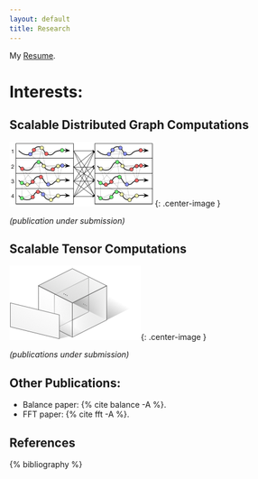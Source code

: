 ```yaml
---
layout: default
title: Research
---
```


My [Resume](../assets/resume.pdf).

Interests:
==========

Scalable Distributed Graph Computations
--------------------------------------
![graph](../images/graph.png){: .center-image }

*(publication under submission)*

Scalable Tensor Computations
--------------------------------------
![tensor](../images/tensor.png){: .center-image }

*(publications under submission)*

Other Publications:
-------------------
* Balance paper: {% cite balance -A %}.
* FFT paper: {% cite fft -A %}.

References
----------

{% bibliography %}


